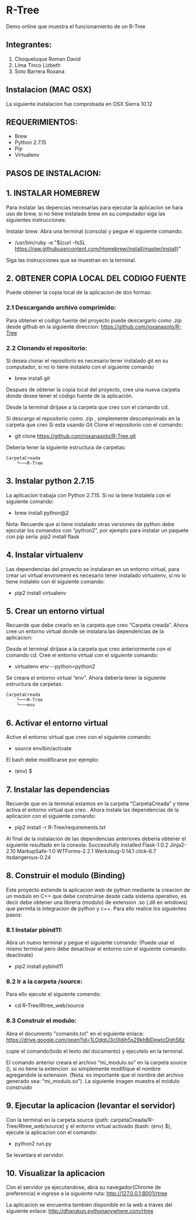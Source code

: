 R-Tree
========

Demo online que muestra el funcionamiento de un R-Tree

Integrantes:
------------

1. Choqueluque Roman David
2. Lima Tinco Lizbeth
3. Soto Barrera Roxana

Instalacion (MAC OSX)
---------------------

La siguiente instalacion fue comprobada en OSX Sierra 10.12

REQUERIMIENTOS:
---------------

- Brew
- Python 2.7.15
- Pip
- Virtualenv

PASOS DE INSTALACION:
---------------------

## 1. INSTALAR  HOMEBREW

Para instalar las depencias necesarias para ejecutar la aplicacion se hara uso de brew, si no tiene instalado brew en su computador siga las siguientes instrucciones:

Instalar brew: Abra una terminal (consola) y pegue el siguiente comando:
- /usr/bin/ruby -e "$(curl -fsSL https://raw.githubusercontent.com/Homebrew/install/master/install)"

Siga las instrucciones que se muestran en la terminal.

## 2. OBTENER COPIA LOCAL DEL CODIGO FUENTE

Puede obtener la copia local de la aplicacion de dos formas:

### 2.1 Descargando archivo comprimido: 
Para obtener el codigo fuente del proyecto puede descargarlo como .zip desde github en la siguiente direccion: https://github.com/roxanasoto/R-Tree
### 2.2 Clonando el repositorio: 
Si desea clonar el repositorio es necesario tener instalado git en su computador, si no lo tiene instalelo con el siguiente comando

- brew install git

Despues de obtener la copia local del proyecto, cree una nueva carpeta donde desee tener el código fuente de la aplicación.

Desde la terminal diríjase a la  carpeta que creo con el comando cd.

Si descargo el repositorio como .zip , simplemente descomprimalo en la carpeta que creo
Si esta usando Git Clone el repositorio con el comando:
		
- git clone https://github.com/roxanasoto/R-Tree.git

Deberia tener la siguiente estructura de carpetas:
	
	CarpetaCreada
    	└───R-Tree
			
## 3. Instalar python 2.7.15
La aplicacion trabaja con Python 2.7.15. Si no la tiene Instalela con el siguiente comando:

- brew install python@2

Nota: Recuerde que si tiene instalado otras versiones de python debe ejecutar los comandos con “python2”, por ejemplo para instalar un paquete con pip seria: pip2 install flask
 
## 4. Instalar virtualenv
Las dependencias del proyecto se instalaran en un entorno virtual, para crear un virtual enviroment es necesario tener instalado virtualenv, si no lo tiene instalelo  con el siguiente comando:

- pip2 install virtualenv

## 5. Crear un entorno virtual
Recuerde que debe crearlo en la carpeta que creo “Carpeta creada”. Ahora cree un entorno virtual donde se instalara las dependencias de la aplicacion:

Desde el terminal diríjase a la carpeta que creo anteriormente con el comando cd.
Cree el entorno virtual con el siguiente comando:

- virtualenv env --python=python2

Se creara el entorno virtual “env”. Ahora deberia tener la siguiente estructura de carpetas:

	CarpetaCreada
    	└───R-Tree
    	└───env

## 6. Activar el entorno virtual
Active el entorno virtual que creo con el siguiente comando:

- source env/bin/activate

El bash debe modificarse por ejemplo:
- (env) $

## 7. Instalar las dependencias
Recuerde que en la terminal estamos en la carpeta “CarpetaCreada” y tiene activa el entorno virtual que creo . Ahora instale las dependencias de la aplicacion con el siguiente comando:

- pip2 install -r R-Tree/requirements.txt

Al final de la instalación de las dependencias anteriores debería obtener el siguiente resultado en la consola:
Successfully installed Flask-1.0.2 Jinja2-2.10 MarkupSafe-1.0 WTForms-2.2.1 Werkzeug-0.14.1 click-6.7 itsdangerous-0.24

## 8. Construir el modulo (Binding)
Este proyecto extiende la aplicacion web de python mediante la creacion de un modulo en C++ que debe construirse desde cada sistema operativo, es decir debe obtener una libreria (modulo) de extension .so (.dll en windows) que permita la integracion de python y c++. Para ello realice los siguientes pasos:
### 8.1 Instalar pbind11:
Abra un nuevo terminal y pegue el siguiente comando: (Puede usar el mismo terminal pero debe desactivar el entorno con el siguiente comando: deactivate)

- pip2 install pybind11

### 8.2 Ir a la carpeta  /source: 
Para ello ejecute el siguiente comendo:

- cd R-Tree/Rtree_web/source

### 8.3 Construir el modulo: 
Abra el documento "comando.txt" en el siguiente enlace: 
https://drive.google.com/open?id=1LOdgtJ3c0Idjh5s29khBiDewtcDghS6z

copie el comando(todo el texto del documento) y ejecutelo en la terminal.
 
El comando anterior creara el archivo “mi_modulo.so” en la carpeta source (), si no tiene la extencion .so simplemente modifique el nombre agregandole la extension. (Nota:  es importante que el nombre del archivo generado sea: “mi_modulo.so”). 
La siguiente imagen muestra el módulo construido



## 9. Ejecutar la aplicacion (levantar el servidor)
Con la terminal en la carpeta source (path: carpetaCreada/R-Tree/Rtree_web/source) y el entorno virtual activado (bash: (env) $), ejecute la aplicacion con el comando:

- python2 run.py

Se levantara el servidor.


## 10. Visualizar la aplicacion
Con el servidor ya ejecutandose, abra su navegador(Chrome de preferencia) e ingrese a la siguiente ruta:
http://127.0.0.1:8001/rtree

La aplicacion se encuentra tambien disponible en la web a traves del siguiente enlace:
http://dharukun.pythonanywhere.com/rtree

